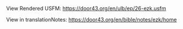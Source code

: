 View Rendered USFM: https://door43.org/en/ulb/ep/26-ezk.usfm

View in translationNotes: https://door43.org/en/bible/notes/ezk/home
